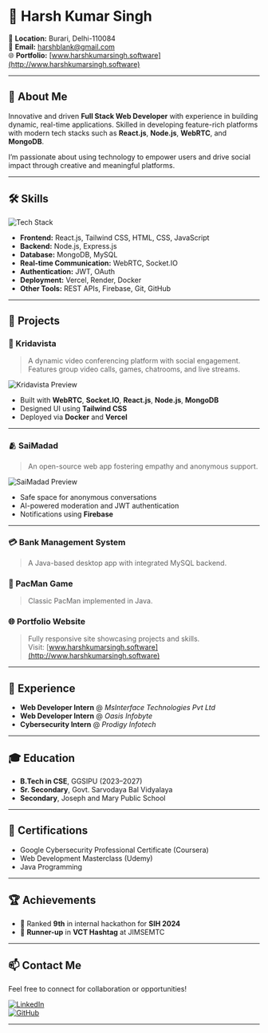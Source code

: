 
# 💼 Harsh Kumar Singh

📍 **Location:** Burari, Delhi-110084  
📧 **Email:** harshblank@gmail.com  
🌐 **Portfolio:** [www.harshkumarsingh.software](http://www.harshkumarsingh.software)

---

## 🚀 About Me

Innovative and driven **Full Stack Web Developer** with experience in building dynamic, real-time applications. Skilled in developing feature-rich platforms with modern tech stacks such as **React.js**, **Node.js**, **WebRTC**, and **MongoDB**.

I’m passionate about using technology to empower users and drive social impact through creative and meaningful platforms.

---

## 🛠️ Skills

![Tech Stack](https://skillicons.dev/icons?i=react,nodejs,tailwind,js,html,css,mongodb,mysql,python,java,docker,git)

- **Frontend:** React.js, Tailwind CSS, HTML, CSS, JavaScript  
- **Backend:** Node.js, Express.js  
- **Database:** MongoDB, MySQL  
- **Real-time Communication:** WebRTC, Socket.IO  
- **Authentication:** JWT, OAuth  
- **Deployment:** Vercel, Render, Docker  
- **Other Tools:** REST APIs, Firebase, Git, GitHub  

---

## 🌟 Projects

### 🎥 Kridavista
> A dynamic video conferencing platform with social engagement.  
> Features group video calls, games, chatrooms, and live streams.

![Kridavista Preview](https://source.unsplash.com/featured/?videocall)

- Built with **WebRTC**, **Socket.IO**, **React.js**, **Node.js**, **MongoDB**
- Designed UI using **Tailwind CSS**
- Deployed via **Docker** and **Vercel**

---

### 🫂 SaiMadad
> An open-source web app fostering empathy and anonymous support.

![SaiMadad Preview](https://source.unsplash.com/featured/?anonymous)

- Safe space for anonymous conversations
- AI-powered moderation and JWT authentication
- Notifications using **Firebase**

---

### 💳 Bank Management System
> A Java-based desktop app with integrated MySQL backend.

### 👾 PacMan Game
> Classic PacMan implemented in Java.

### 🌐 Portfolio Website
> Fully responsive site showcasing projects and skills.  
> Visit: [www.harshkumarsingh.software](http://www.harshkumarsingh.software)

---

## 💼 Experience

- **Web Developer Intern** @ *MsInterface Technologies Pvt Ltd*  
- **Web Developer Intern** @ *Oasis Infobyte*  
- **Cybersecurity Intern** @ *Prodigy Infotech*  

---

## 🎓 Education

- **B.Tech in CSE**, GGSIPU (2023–2027)  
- **Sr. Secondary**, Govt. Sarvodaya Bal Vidyalaya  
- **Secondary**, Joseph and Mary Public School

---

## 📜 Certifications

- Google Cybersecurity Professional Certificate (Coursera)  
- Web Development Masterclass (Udemy)  
- Java Programming

---

## 🏆 Achievements

- 🥇 Ranked **9th** in internal hackathon for **SIH 2024**  
- 🥈 **Runner-up** in **VCT Hashtag** at JIMSEMTC

---

## 📫 Contact Me

Feel free to connect for collaboration or opportunities!

[![LinkedIn](https://img.shields.io/badge/LinkedIn-blue?style=flat&logo=linkedin)](https://www.linkedin.com)  
[![GitHub](https://img.shields.io/badge/GitHub-000?style=flat&logo=github)](https://github.com)

---
